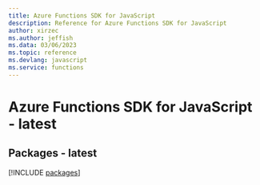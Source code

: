 ```yaml
---
title: Azure Functions SDK for JavaScript
description: Reference for Azure Functions SDK for JavaScript
author: xirzec
ms.author: jeffish
ms.data: 03/06/2023
ms.topic: reference
ms.devlang: javascript
ms.service: functions
---
```

# Azure Functions SDK for JavaScript - latest
## Packages - latest
[!INCLUDE [packages](functions-index.md)]